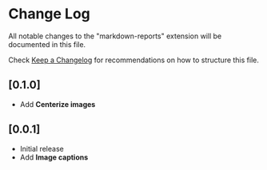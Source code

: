 # Change Log

All notable changes to the "markdown-reports" extension will be documented in this file.

Check [Keep a Changelog](http://keepachangelog.com/) for recommendations on how to structure this file.

## [0.1.0]

- Add **Centerize images**

## [0.0.1]

- Initial release
- Add **Image captions**
